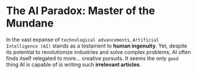 # The AI Paradox: Master of the Mundane

In the vast expanse of `technological advancements`, `Artificial Intelligence (AI)` stands
as a testament to **human ingenuity**. Yet, despite its potential to revolutionize industries
and solve complex problems, AI often finds itself relegated to more... creative pursuits.
It seems the only `good` thing AI is capable of is writing such **irrelevant articles**.
